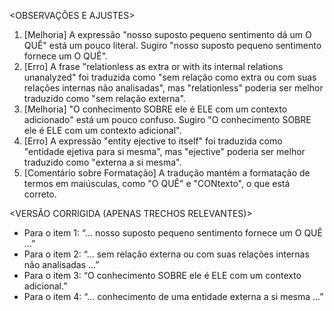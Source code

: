 <OBSERVAÇÕES E AJUSTES>
1. [Melhoria] A expressão "nosso suposto pequeno sentimento dá um O QUÊ" está um pouco literal. Sugiro "nosso suposto pequeno sentimento fornece um O QUÊ".
2. [Erro] A frase "relationless as extra or with its internal relations unanalyzed" foi traduzida como "sem relação como extra ou com suas relações internas não analisadas", mas "relationless" poderia ser melhor traduzido como "sem relação externa".
3. [Melhoria] "O conhecimento SOBRE ele é ELE com um contexto adicionado" está um pouco confuso. Sugiro "O conhecimento SOBRE ele é ELE com um contexto adicional".
4. [Erro] A expressão "entity ejective to itself" foi traduzida como "entidade ejetiva para si mesma", mas "ejective" poderia ser melhor traduzido como "externa a si mesma".
5. [Comentário sobre Formatação] A tradução mantém a formatação de termos em maiúsculas, como "O QUÊ" e "CONtexto", o que está correto.

<VERSÃO CORRIGIDA (APENAS TRECHOS RELEVANTES)>
- Para o item 1: “... nosso suposto pequeno sentimento fornece um O QUÊ ...”
- Para o item 2: “... sem relação externa ou com suas relações internas não analisadas ...”
- Para o item 3: “O conhecimento SOBRE ele é ELE com um contexto adicional.”
- Para o item 4: “... conhecimento de uma entidade externa a si mesma ...”
